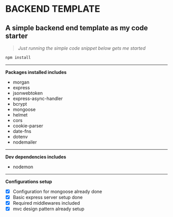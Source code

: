 # BACKEND TEMPLATE
## A simple backend end template as my code starter

>_Just running the simple code snippet below gets me started_
```javascript
npm install
```
___
**Packages installed includes**
- morgan
- express
- jsonwebtoken
- express-async-handler
- bcrypt
- mongoose
- helmet
- cors
- cookie-parser
- date-fns
- dotenv
- nodemailer
---
**Dev dependencies includes**
- nodemon
___
**Configurations setup**
* [x] Configuration for mongoose already done
* [x] Basic express server setup done
* [x] Required middlewares included
* [x] mvc design pattern already setup
